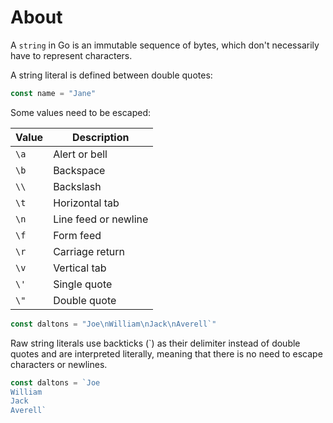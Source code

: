 # About

A `string` in Go is an immutable sequence of bytes, which don't necessarily have to represent characters.

A string literal is defined between double quotes:

```go
const name = "Jane"
```

Some values need to be escaped:

| Value | Description          |
| ----- | -------------------- |
| `\a`  | Alert or bell        |
| `\b`  | Backspace            |
| `\\`  | Backslash            |
| `\t`  | Horizontal tab       |
| `\n`  | Line feed or newline |
| `\f`  | Form feed            |
| `\r`  | Carriage return      |
| `\v`  | Vertical tab         |
| `\'`  | Single quote         |
| `\"`  | Double quote         |

```go
const daltons = "Joe\nWilliam\nJack\nAverell`"
```

Raw string literals use backticks (`) as their delimiter instead of double quotes and are interpreted literally, meaning that there is no need to escape characters or newlines.

```go
const daltons = `Joe
William
Jack
Averell`
```
